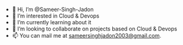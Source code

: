 - 👋 Hi, I’m @Sameer-Singh-Jadon
- 👀 I’m interested in Cloud & Devops
- 🌱 I’m currently learning about it
- 💞️ I’m looking to collaborate on projects based on Cloud & Devops
- 📫 You can mail me at sameersinghjadon2003@gmail.com.
  

<!---
Sameer-Singh-Jadon/Sameer-Singh-Jadon is a ✨ special ✨ repository because its `README.md` (this file) appears on your GitHub profile.
You can click the Preview link to take a look at your changes.
--->
